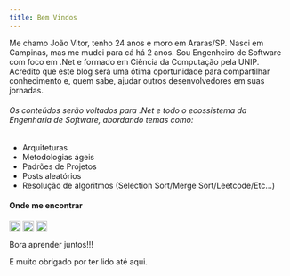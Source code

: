 ```yaml
---
title: Bem Vindos
---
```


Me chamo João Vitor, tenho 24 anos e moro em Araras/SP. Nasci em Campinas, mas me mudei para cá há 2 anos. Sou Engenheiro de Software com foco em .Net e formado em Ciência da Computação pela UNIP. Acredito que este blog será uma ótima oportunidade para compartilhar conhecimento e, quem sabe, ajudar outros desenvolvedores em suas jornadas.

###### Os conteúdos serão voltados para .Net e todo o ecossistema da Engenharia de Software, abordando temas como:

-  Arquiteturas
-  Metodologias ágeis
-  Padrões de Projetos
-  Posts aleatórios
-  Resolução de algoritmos (Selection Sort/Merge Sort/Leetcode/Etc...)

#### Onde me encontrar
<a href="https://www.linkedin.com/in/joao-assumps/" target="blank"><img align="center" src="https://cdn.jsdelivr.net/npm/simple-icons@3.0.1/icons/linkedin.svg" alt="Assumps" height="20" width="20" /></a> <a href="https://www.instagram.com/joao_assumps/" target="blank"><img align="center" src="https://cdn.jsdelivr.net/npm/simple-icons@3.0.1/icons/instagram.svg" alt="Assumps" height="20" width="20" /></a> <a href="mailto:assumps13@outlook.com" target="blank"><img align="center" src="https://cdn.jsdelivr.net/npm/simple-icons@3.0.1/icons/gmail.svg" alt="Assumps" height="20" width="20" /></a>

Bora aprender juntos!!! 

E muito obrigado por ter lido até aqui.
